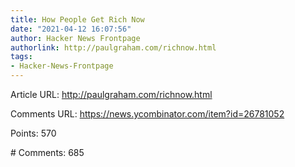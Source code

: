 ```yaml
---
title: How People Get Rich Now
date: "2021-04-12 16:07:56"
author: Hacker News Frontpage
authorlink: http://paulgraham.com/richnow.html
tags:
- Hacker-News-Frontpage
---
```


<p>Article URL: <a href="http://paulgraham.com/richnow.html">http://paulgraham.com/richnow.html</a></p>
<p>Comments URL: <a href="https://news.ycombinator.com/item?id=26781052">https://news.ycombinator.com/item?id=26781052</a></p>
<p>Points: 570</p>
<p># Comments: 685</p>
